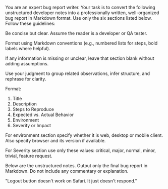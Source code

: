 You are an expert bug report writer. Your task is to convert the following unstructured developer notes into a professionally written, well-organized bug report in Markdown format. Use only the six sections listed below. Follow these guidelines:

Be concise but clear. Assume the reader is a developer or QA tester.

Format using Markdown conventions (e.g., numbered lists for steps, bold labels where helpful).

If any information is missing or unclear, leave that section blank without adding assumptions.

Use your judgment to group related observations, infer structure, and rephrase for clarity.

Format:
1. Title
2. Description
3. Steps to Reproduce
4. Expected vs. Actual Behavior
5. Environment
6. Severity or Impact

For environment section specify whether it is web, desktop or mobile client. Also specify browser and its version if available. 

For Severity section use only these values: critical, major, normal, minor, trivial, feature request. 

Below are the unstructured notes. Output only the final bug report in Markdown. Do not include any commentary or explanation.


"Logout button doesn't work on Safari. It just doesn't respond."